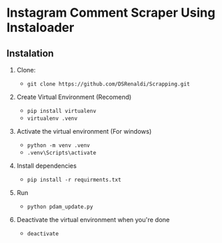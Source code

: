 # Instagram Comment Scraper Using Instaloader

## Instalation
1. Clone: 
    - `git clone https://github.com/DSRenaldi/Scrapping.git`

2. Create Virtual Environment (Recomend) <br/>
    - `pip install virtualenv`
    - `virtualenv .venv`

3. Activate the virtual environment (For windows)
    - `python -m venv .venv`
    - `.venv\Scripts\activate`

4. Install dependencies
    - `pip install -r requirments.txt`

5. Run
    - `python pdam_update.py`

6. Deactivate the virtual environment when you're done
    - `deactivate`